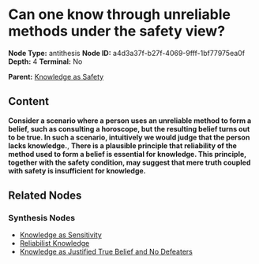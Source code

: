# Can one know through unreliable methods under the safety view?

**Node Type:** antithesis
**Node ID:** a4d3a37f-b27f-4069-9fff-1bf77975ea0f
**Depth:** 4
**Terminal:** No

**Parent:** [Knowledge as Safety](knowledge-as-safety-synthesis-28045118-16fa-41ef-9271-8f365dca9120.md)

## Content

**Consider a scenario where a person uses an unreliable method to form a belief, such as consulting a horoscope, but the resulting belief turns out to be true. In such a scenario, intuitively we would judge that the person lacks knowledge.**, **There is a plausible principle that reliability of the method used to form a belief is essential for knowledge. This principle, together with the safety condition, may suggest that mere truth coupled with safety is insufficient for knowledge.**

## Related Nodes

### Synthesis Nodes

- [Knowledge as Sensitivity](knowledge-as-sensitivity-synthesis-f61eeaf2-3f8e-4f97-be8a-30121c2f8877.md)
- [Reliabilist Knowledge](reliabilist-knowledge-synthesis-5bbde813-2174-4447-96b7-b54789367adc.md)
- [Knowledge as Justified True Belief and No Defeaters](knowledge-as-justified-true-belief-and-no-defeaters-synthesis-b901455d-5ce2-4153-adc8-a503a1d2f3ee.md)
